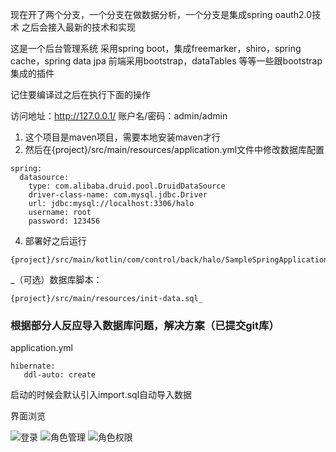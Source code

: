 现在开了两个分支，一个分支在做数据分析，一个分支是集成spring oauth2.0技术
之后会接入最新的技术和实现

这是一个后台管理系统
采用spring boot，集成freemarker，shiro，spring cache，spring data jpa
前端采用bootstrap，dataTables 等等一些跟bootstrap集成的插件


记住要编译过之后在执行下面的操作

访问地址：http://127.0.0.1/
账户名/密码：admin/admin

1. 这个项目是maven项目，需要本地安装maven才行
2. 然后在{project}/src/main/resources/application.yml文件中修改数据库配置

```
spring:
  datasource:
    type: com.alibaba.druid.pool.DruidDataSource
    driver-class-name: com.mysql.jdbc.Driver
    url: jdbc:mysql://localhost:3306/halo
    username: root
    password: 123456
```

4. 部署好之后运行
```
{project}/src/main/kotlin/com/control/back/halo/SampleSpringApplication.kt
```



 _（可选）数据库脚本：
 ```
 {project}/src/main/resources/init-data.sql_ 
```
###  根据部分人反应导入数据库问题，解决方案（已提交git库）
 application.yml
 ```
 hibernate: 
    ddl-auto: create 
 ```
 启动的时候会默认引入import.sql自动导入数据

界面浏览

![登录](http://git.oschina.net/uploads/images/2016/1228/164411_92da7c23_20816.png "登录")
![角色管理](http://git.oschina.net/uploads/images/2016/1228/165013_1506ddfd_20816.png "角色管理")
![角色权限](http://git.oschina.net/uploads/images/2016/1228/165221_fc7ffeab_20816.png "角色权限")